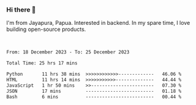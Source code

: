 ### Hi there 👋

I'm from Jayapura, Papua. Interested in backend. In my spare time, I love building open-source products.

<br>

 
 <!--START_SECTION:waka-->

```txt
From: 18 December 2023 - To: 25 December 2023

Total Time: 25 hrs 17 mins

Python       11 hrs 38 mins  >>>>>>>>>>>>-------------   46.06 %
HTML         11 hrs 14 mins  >>>>>>>>>>>--------------   44.44 %
JavaScript   1 hr 50 mins    >>-----------------------   07.30 %
JSON         17 mins         -------------------------   01.18 %
Bash         6 mins          -------------------------   00.44 %
```

<!--END_SECTION:waka-->
